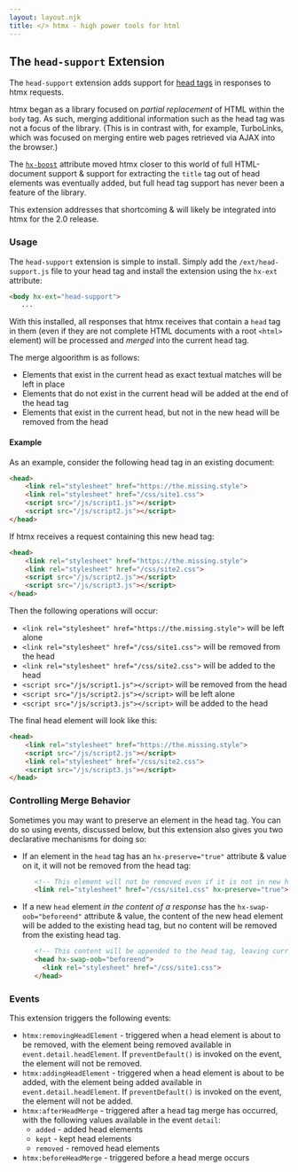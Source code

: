 ```yaml
---
layout: layout.njk
title: </> htmx - high power tools for html
---
```


## The `head-support` Extension

The `head-support` extension adds support for [head tags](https://developer.mozilla.org/en-US/docs/Web/HTML/Element/head)
in responses to htmx requests.

htmx began as a library focused on _partial replacement_ of HTML within the `body` tag.  As such, merging additional
information such as the head tag was not a focus of the library.  (This is in contrast with, for example, TurboLinks,
which was focused on merging entire web pages retrieved via AJAX into the browser.)

The [`hx-boost`](/attributes/hx-boost) attribute moved htmx closer to this world of full HTML-document support &
support for extracting the `title` tag out of head elements was eventually added, but full head tag support has never been
a feature of the library.

This extension addresses that shortcoming & will likely be integrated into htmx for the 2.0 release.  

### Usage

The `head-support` extension is simple to install.  Simply add the `/ext/head-support.js` file to your head tag and
install the extension using the `hx-ext` attribute:

```html
<body hx-ext="head-support">
   ...
```

With this installed, all responses that htmx receives that contain a `head` tag in them (even if they are not complete
HTML documents with a root `<html>` element) will be processed and _merged_ into the current head tag.  

The merge algoorithm is as follows:

* Elements that exist in the current head as exact textual matches will be left in place
* Elements that do not exist in the current head will be added at the end of the head tag
* Elements that exist in the current head, but not in the new head will be removed from the head

#### Example

As an example, consider the following head tag in an existing document:

```html
<head>
    <link rel="stylesheet" href="https://the.missing.style">
    <link rel="stylesheet" href="/css/site1.css">
    <script src="/js/script1.js"></script>
    <script src="/js/script2.js"></script>
</head>
```

If htmx receives a request containing this new head tag:

```html
<head>
    <link rel="stylesheet" href="https://the.missing.style">
    <link rel="stylesheet" href="/css/site2.css">
    <script src="/js/script2.js"></script>
    <script src="/js/script3.js"></script>
</head>
```

Then the following operations will occur:

* `<link rel="stylesheet" href="https://the.missing.style">` will be left alone
* `<link rel="stylesheet" href="/css/site1.css">` will be removed from the head
* `<link rel="stylesheet" href="/css/site2.css">` will be added to the head
* `<script src="/js/script1.js"></script>` will be removed from the head
* `<script src="/js/script2.js"></script>` will be left alone
* `<script src="/js/script3.js"></script>` will be added to the head

The final head element will look like this:

```html
<head>
    <link rel="stylesheet" href="https://the.missing.style">
    <script src="/js/script2.js"></script>
    <link rel="stylesheet" href="/css/site2.css">
    <script src="/js/script3.js"></script>
</head>
```

### Controlling Merge Behavior

Sometimes you may want to preserve an element in the head tag.  You can do so using events, discussed below, but this
extension also gives you two declarative mechanisms for doing so:

* If an element in the `head` tag has an `hx-preserve="true"` attribute & value on it, it will not be removed from the head tag:
  ```html
     <!-- This element will not be removed even if it is not in new head content received from the server-->
     <link rel="stylesheet" href="/css/site1.css" hx-preserve="true">
   ```
* If a new `head` element _in the content of a response_ has the `hx-swap-oob="beforeend"` attribute & value, the content of the new
  head element will be added to the existing head tag, but no content will be removed from the existing head tag.
  ```html
     <!-- This content will be appended to the head tag, leaving current content in place -->
     <head hx-swap-oob="beforeend">
       <link rel="stylesheet" href="/css/site1.css">
     </head>
   ```

### Events

This extension triggers the following events:

* `htmx:removingHeadElement` - triggered when a head element is about to be removed, with the element being removed 
   available in `event.detail.headElement`.  If `preventDefault()` is invoked on the event, the element will not be removed.
* `htmx:addingHeadElement` - triggered when a head element is about to be added, with the element being added 
   available in `event.detail.headElement`.  If `preventDefault()` is invoked on the event, the element will not be added.
* `htmx:afterHeadMerge` - triggered after a head tag merge has occurred, with the following values available in the event `detail`:
  * `added` - added head elements
  * `kept` -  kept head elements
  * `removed` -  removed head elements
* `htmx:beforeHeadMerge` - triggered before a head merge occurs